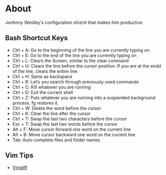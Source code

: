 About
=====

Jonhnny Weslley's configuration shiznit that makes him productive.


Bash Shortcut Keys
------------------

  * Ctrl + A: Go to the beginning of the line you are currently typing on
  * Ctrl + E: Go to the end of the line you are currently typing on
  * Ctrl + L: Clears the Screen, similar to the clear command
  * Ctrl + U: Clears the line before the cursor position. If you are at the endd of the line, clears the entire line.
  * Ctrl + H: Same as backspace
  * Ctrl + R: Let’s you search through previously used commands
  * Ctrl + C: Kill whatever you are running
  * Ctrl + D: Exit the current shell
  * Ctrl + Z: Puts whatever you are running into a suspended background process. fg restores it.
  * Ctrl + W: Delete the word before the cursor
  * Ctrl + K: Clear the line after the cursor
  * Ctrl + T: Swap the last two characters before the cursor
  * Esc + T: Swap the last two words before the cursor
  * Alt + F: Move cursor forward one word on the current line
  * Alt + B: Move cursor backward one word on the current line
  * Tab: Auto-complete files and folder names


Vim Tips
--------

* [Vimdiff](http://dailyvim.tumblr.com/post/1115482104/vimdiff)
